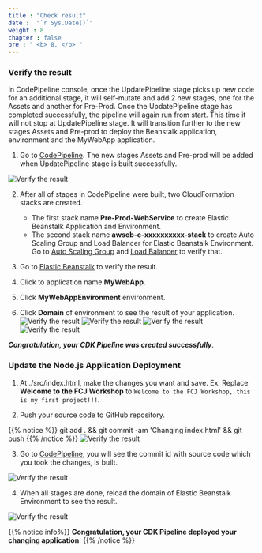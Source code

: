 ```yaml
---
title : "Check result"
date :  "`r Sys.Date()`" 
weight : 8 
chapter : false
pre : " <b> 8. </b> "
---
```


### Verify the result
In CodePipeline console, once the UpdatePipeline stage picks up new code for an additional stage, it will self-mutate and add 2 new stages, one for the Assets and another for Pre-Prod. Once the UpdatePipeline stage has completed successfully, the pipeline will again run from start. This time it will not stop at UpdatePipeline stage. It will transition further to the new stages Assets and Pre-prod to deploy the Beanstalk application, environment and the MyWebApp application.

1. Go to [CodePipeline](https://ap-southeast-1.console.aws.amazon.com/codesuite/codepipeline/pipelines?region=ap-southeast-1). The new stages Assets and Pre-prod will be added when UpdatePipeline stage is built successfully.

![Verify the result](../images/8.checkresult/8.1checkresult.png?pc=90pt)

2. After all of stages in CodePipeline were built, two CloudFormation stacks are created.
    + The first stack name **Pre-Prod-WebService** to create Elastic Beanstalk Application and Environment.
    + The second stack name **awseb-e-xxxxxxxxxx-stack** to create Auto Scaling Group and Load Balancer for Elastic Beanstalk Environment.
Go to [Auto Scaling Group](https://ap-southeast-1.console.aws.amazon.com/ec2/home?region=ap-southeast-1#AutoScalingGroups:) and [Load Balancer](https://ap-southeast-1.console.aws.amazon.com/ec2/home?region=ap-southeast-1#LoadBalancers) to verify that.

3. Go to [Elastic Beanstalk](https://ap-southeast-1.console.aws.amazon.com/elasticbeanstalk/home?region=ap-southeast-1#/applications) to verify the result. 
4. Click to application name **MyWebApp**.
5. Click **MyWebAppEnvironment** environment.
6. Click **Domain** of environment to see the result of your application.
![Verify the result](../images/8.checkresult/8.2checkresult.png?pc=90pt)
![Verify the result](../images/8.checkresult/8.3checkresult.png?pc=90pt)
![Verify the result](../images/8.checkresult/8.4checkresult.png?pc=90pt)
![Verify the result](../images/8.checkresult/8.5checkresult.png?pc=90pt)

***Congratulation, your CDK Pipeline was created successfully***.

### Update the Node.js Application Deployment
1. At ./src/index.html, make the changes you want and save. Ex: Replace **Welcome to the FCJ Workshop** to ```Welcome to the FCJ Workshop, this is my first project!!!```.

2. Push your source code to GitHub repository.

{{% notice %}}
    git add . && git commit -am 'Changing index.html' && git push
{{% /notice %}}
![Verify the result](../images/8.checkresult/8.7checkresult.png?pc=90pt)

3. Go to [CodePipeline](https://ap-southeast-1.console.aws.amazon.com/codesuite/codepipeline/pipelines?region=ap-southeast-1), you will see the commit id with source code which you took the changes, is built.

![Verify the result](../images/8.checkresult/8.9checkresult.png?pc=90pt)

4. When all stages are done, reload the domain of Elastic Beanstalk Environment to see the result.

![Verify the result](../images/8.checkresult/8.10checkresult.png?pc=90pt)

{{% notice info%}}
**Congratulation, your CDK Pipeline deployed your changing application**.
{{% /notice %}}